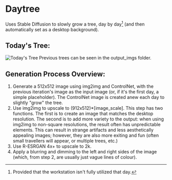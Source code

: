 # Daytree
Uses Stable Diffusion to slowly grow a tree, day by day[^*] (and then automatically set as a desktop background).

## Today's Tree:
![Today's Tree](https://github.com/Yerren/Daytree/blob/main/output_imgs/desktop_img.bmp?raw=true)
Previous trees can be seen in the output_imgs folder.

[^*]: Provided that the workstation isn't fully utilized that day.

## Generation Process Overview:
1) Generate a 512x512 image using img2img and ControlNet, with the previous iteration's image as the input image (or, if it's the first day, a simple placeholder). The ControlNet image is created anew each day to slightly "grow" the tree.
2) Use img2img to upscale to (912x512)*[image_scale]. This step has two functions. The first is to create an image that matches the desktop resolution. The second is to add more variety to the output: when using img2img to non-square resolutions, the result often has unpredictable elements. This can result in strange artifacts and less aesthetically appealing images; however, they are also more exiting and fun (often small travellers will appear, or multiple trees, etc.)
3) Use R-ESRGAN 4x+ to upscale to 2k.
4) Apply a blurring and dimming to the left and right sides of the image (which, from step 2, are usually just vague lines of colour).
